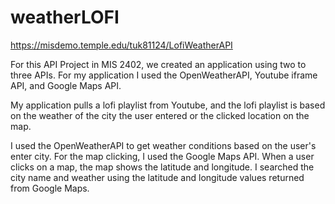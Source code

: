 # weatherLOFI
https://misdemo.temple.edu/tuk81124/LofiWeatherAPI

For this API Project in MIS 2402, we created an application using two to three APIs. For my application I used the OpenWeatherAPI, Youtube iframe API, and Google Maps API.

My application pulls a lofi playlist from Youtube, and the lofi playlist is based on the weather of the city the user entered or the clicked location on the map. 

I used the OpenWeatherAPI to get weather conditions based on the user's enter city. For the map clicking, I used the Google Maps API. When a user clicks on a map, the map shows the latitude and longitude. I searched the city name and weather using the latitude and longitude values returned from Google Maps. 
